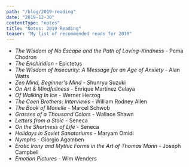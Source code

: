 ```yaml
---
path: "/blog/2019-reading"
date: "2019-12-30"
contentType: "notes"
title: "Notes: 2019 Reading"
teaser: "My list of recommended reads for 2019"
---
```


- *The Wisdom of No Escape and the Path of Loving-Kindness* - Pema Chodron
- *The Enchiridion* - Epictetus
- *The Wisdom of Insecurity: A Message for an Age of Anxiety* - Alan Watts
- *Zen Mind, Beginner's Mind - S*hunryu Suzuki
- *On Art & Mindfullness* - Enrique Martínez Celaya
- *Of Walking In Ice -* Werner Herzog
- *The Coen Brothers: Interviews* - William Rodney Allen
- *The Book of Monelle* - Marcel Schwob
- *Grasses of a Thousand Colors* - Wallace Shawn
- *Letters from a Stoic* - Seneca
- *On the Shortness of Life* - Seneca
- *Holidays in Soviet Sanatoriums* - Maryam Omidi
- *Nymphs* - Giorgio Agamben
- *Erotic Irony and Mythic Forms in the Art of Thomas Mann* - Joseph Campbell
- *Emotion Pictures* - Wim Wenders